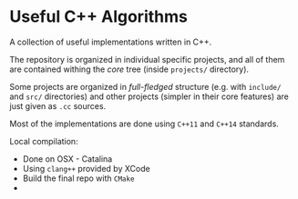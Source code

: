 # Useful C++ Algorithms

A collection of useful implementations written in C++.

The repository is organized in individual specific projects, and all of them are contained withing the *core* tree (inside `projects/` directory).

Some projects are organized in *full-fledged* structure (e.g. with `include/` and `src/` directories) and other projects (simpler in their core features) are just given as `.cc` sources.

Most of the implementations are done using `C++11` and `C++14` standards.

Local compilation:

* Done on OSX - Catalina
* Using `clang++` provided by XCode
* Build the final repo with `CMake`
* 